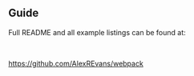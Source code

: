 ## Guide

Full README and all example listings can be found at:

</br>

https://github.com/AlexREvans/webpack